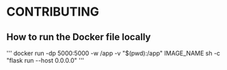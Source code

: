 # CONTRIBUTING

## How to run the Docker file locally

'''
docker run -dp 5000:5000 -w /app -v "$(pwd):/app" IMAGE_NAME sh -c "flask run --host 0.0.0.0"
'''
